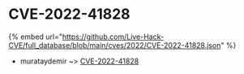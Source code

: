 # CVE-2022-41828
{% embed url="https://github.com/Live-Hack-CVE/full_database/blob/main/cves/2022/CVE-2022-41828.json" %}

* murataydemir ~> [CVE-2022-41828](https://www.alice-snow.ru/2022/database/cve-2022-41828/cve-2022-41828-murataydemir)